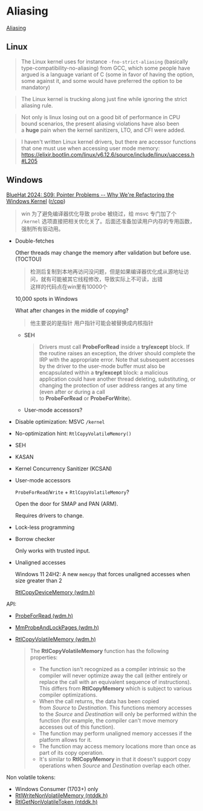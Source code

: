 # Aliasing
[Aliasing](https://en.wikipedia.org/wiki/Aliasing_(computing))

## Linux
> The Linux kernel uses for instance `-fno-strict-aliasing` (basically type-compatibility-no-aliasing) from GCC, which some people have argued is a language variant of C (some in favor of having the option, some against it, and some would have preferred the option to be mandatory)

> The Linux kernel is trucking along just fine while ignoring the strict aliasing rule.

> Not only is linux losing out on a good bit of performance in CPU bound scenarios, the present aliasing violations have also been a **huge** pain when the kernel sanitizers, LTO, and CFI were added.

> I haven't written Linux kernel drivers, but there are accessor functions that one must use when accessing user mode memory: https://elixir.bootlin.com/linux/v6.12.6/source/include/linux/uaccess.h#L205

## Windows
[BlueHat 2024: S09: Pointer Problems -- Why We're Refactoring the Windows Kernel](https://www.youtube.com/watch?v=-3jxVIFGuQw) ([r/cpp](https://www.reddit.com/r/cpp/comments/1i7y4ru/bluehat_2024_pointer_problems_why_were/))
> win 为了避免编译器优化导致 probe 被绕过，给 msvc 专门加了个 `/kernel` 选项直接把相关优化关了。后面还准备加读用户内存的专用函数，强制所有驱动用。

- Double-fetches

  Other threads may change the memory after validation but before use. (TOCTOU)

  > 检测后复制到本地再访问没问题，但是如果编译器优化成从源地址访问，就有可能被其它线程修改，导致实际上不可读，出错  
  > 这样的代码点在win里有10000个

  10,000 spots in Windows

  What after changes in the middle of copying?
  > 他主要说的是指针 用户指针可能会被替换成内核指针
  - SEH
  
    > Drivers must call **ProbeForRead** inside a **try/except** block. If the routine raises an exception, the driver should complete the IRP with the appropriate error. Note that subsequent accesses by the driver to the user-mode buffer must also be encapsulated within a **try/except** block: a malicious application could have another thread deleting, substituting, or changing the protection of user address ranges at any time (even after or during a call to **ProbeForRead** or **ProbeForWrite**).
  - User-mode accessors?

- Disable optimization: MSVC `/kernel`
- No-optimization hint: `RtlCopyVolatileMemory()`
- SEH
- KASAN
- Kernel Concurrency Sanitizer (KCSAN)
- User-mode accessors

  `ProbeForRead`/`Write` + `RtlCopyVolatileMemory`?

  Open the door for SMAP and PAN (ARM).

  Requires drivers to change.
- Lock-less programming
- Borrow checker

  Only works with trusted input.
- Unaligned accesses

  Windows 11 24H2: A new `memcpy` that forces unaligned accesses when size greater than 2

  [RtlCopyDeviceMemory (wdm.h)](https://learn.microsoft.com/en-us/windows-hardware/drivers/ddi/wdm/nf-wdm-rtlcopydevicememory)

API:
- [ProbeForRead (wdm.h)](https://learn.microsoft.com/en-us/windows-hardware/drivers/ddi/wdm/nf-wdm-probeforread)
- [MmProbeAndLockPages (wdm.h)](https://learn.microsoft.com/en-us/windows-hardware/drivers/ddi/wdm/nf-wdm-mmprobeandlockpages)
- [RtlCopyVolatileMemory (wdm.h)](https://learn.microsoft.com/en-us/windows-hardware/drivers/ddi/wdm/nf-wdm-rtlcopyvolatilememory)

  > The **RtlCopyVolatileMemory** function has the following properties:
  > - The function isn't recognized as a compiler intrinsic so the compiler will never optimize away the call (either entirely or replace the call with an equivalent sequence of instructions). This differs from **RtlCopyMemory** which is subject to various compiler optimizations.
  > - When the call returns, the data has been copied from *Source* to *Destination*. This functions memory accesses to the *Source* and *Destination* will only be performed within the function (for example, the compiler can't move memory accesses out of this function).
  > - The function may perform unaligned memory accesses if the platform allows for it.
  > - The function may access memory locations more than once as part of its copy operation.
  > - It's similar to **RtlCopyMemory** in that it doesn't support copy operations when *Source* and *Destination* overlap each other.

Non volatile tokens:
- Windows Consumer (1703+) only
- [RtlWriteNonVolatileMemory (ntddk.h)](https://learn.microsoft.com/en-us/windows-hardware/drivers/ddi/ntddk/nf-ntddk-rtlwritenonvolatilememory)
- [RtlGetNonVolatileToken (ntddk.h)](https://learn.microsoft.com/en-us/windows-hardware/drivers/ddi/ntddk/nf-ntddk-rtlgetnonvolatiletoken)
